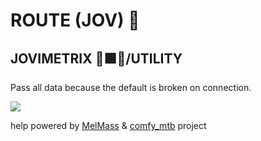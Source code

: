 
# ROUTE (JOV) 🚌
## JOVIMETRIX 🔺🟩🔵/UTILITY
<p>Pass all data because the default is broken on connection.</p>

![](https://raw.githubusercontent.com/Amorano/Jovimetrix-examples/master/node/ROUTE/ROUTE.gif)

help powered by [MelMass](https://github.com/melMass) & [comfy_mtb](https://github.com/melMass/comfy_mtb) project

